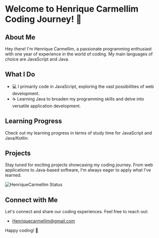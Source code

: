 # Welcome to Henrique Carmellim Coding Journey! 👋

## About Me

Hey there! I'm Henrique Carmellim, a passionate programming enthusiast with one year of experience in the world of coding. My main languages of choice are JavaScript and Java.

## What I Do

- 💻 I primarily code in JavaScript, exploring the vast possibilities of web development.
- ☕ Learning Java to broaden my programming skills and delve into versatile application development.

## Learning Progress

Check out my learning progress in terms of study time for JavaScript and Java/Kotlin:

## Projects

Stay tuned for exciting projects showcasing my coding journey. From web applications to Java-based software, I'm always eager to apply what I've learned.

![HenriqueCarmellim Status](https://github-readme-stats.vercel.app/api/top-langs/?username=henriquecarmellim&show_icons=true&theme=transparent)

## Connect with Me

Let's connect and share our coding experiences. Feel free to reach out:
- Henriquecarmellim@gmail.com
  
Happy coding! 🚀
